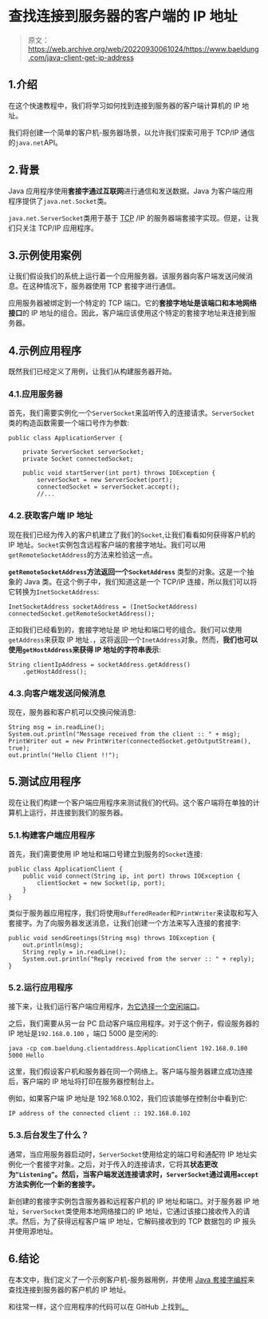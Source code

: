 # 查找连接到服务器的客户端的 IP 地址

> 原文：<https://web.archive.org/web/20220930061024/https://www.baeldung.com/java-client-get-ip-address>

## 1.介绍

在这个快速教程中，我们将学习如何找到连接到服务器的客户端计算机的 IP 地址。

我们将创建一个简单的客户机-服务器场景，以允许我们探索可用于 TCP/IP 通信的`java.net`API。

## 2.背景

Java 应用程序使用**套接字通过互联网**进行通信和发送数据。Java 为客户端应用程序提供了`java.net.Socket`类。

`java.net.ServerSocket`类用于基于 [TCP](/web/20220709110405/https://www.baeldung.com/cs/udp-vs-tcp) /IP 的服务器端套接字实现。但是，让我们只关注 TCP/IP 应用程序。

## 3.示例使用案例

让我们假设我们的系统上运行着一个应用服务器。该服务器向客户端发送问候消息。在这种情况下，服务器使用 TCP 套接字进行通信。

应用服务器被绑定到一个特定的 TCP 端口。它的**套接字地址是该端口和本地网络接口**的 IP 地址的组合。因此，客户端应该使用这个特定的套接字地址来连接到服务器。

## 4.示例应用程序

既然我们已经定义了用例，让我们从构建服务器开始。

### 4.1.应用服务器

首先，我们需要实例化一个`ServerSocket`来监听传入的连接请求。`ServerSocket`类的构造函数需要一个端口号作为参数:

```
public class ApplicationServer {

    private ServerSocket serverSocket;
    private Socket connectedSocket;

    public void startServer(int port) throws IOException {
        serverSocket = new ServerSocket(port);
        connectedSocket = serverSocket.accept();
        //... 
```

### 4.2.获取客户端 IP 地址

现在我们已经为传入的客户机建立了我们的`Socket`,让我们看看如何获得客户机的 IP 地址。`Socket`实例包含远程客户端的套接字地址。我们可以用`getRemoteSocketAddress`的方法来检验这一点。

**`getRemoteSocketAddress`方法返回一个`SocketAddress`** 类型的对象。这是一个抽象的 Java 类。在这个例子中，我们知道这是一个 TCP/IP 连接，所以我们可以将它转换为`InetSocketAddress`:

```
InetSocketAddress socketAddress = (InetSocketAddress) connectedSocket.getRemoteSocketAddress();
```

正如我们已经看到的，套接字地址是 IP 地址和端口号的组合。我们可以使用`getAddress`来获取 IP 地址`.`，这将返回一个`InetAddress`对象。然而，**我们也可以使用`getHostAddress`来获得 IP 地址的字符串表示**:

```
String clientIpAddress = socketAddress.getAddress()
    .getHostAddress();
```

### 4.3.向客户端发送问候消息

现在，服务器和客户机可以交换问候消息:

```
String msg = in.readLine();
System.out.println("Message received from the client :: " + msg);
PrintWriter out = new PrintWriter(connectedSocket.getOutputStream(), true);
out.println("Hello Client !!");
```

## 5.测试应用程序

现在让我们构建一个客户端应用程序来测试我们的代码。这个客户端将在单独的计算机上运行，并连接到我们的服务器。

### 5.1.构建客户端应用程序

首先，我们需要使用 IP 地址和端口号建立到服务的`Socket`连接:

```
public class ApplicationClient {
    public void connect(String ip, int port) throws IOException {
        clientSocket = new Socket(ip, port);
    }
}
```

类似于服务器应用程序，我们将使用`BufferedReader`和`PrintWriter`来读取和写入套接字。为了向服务器发送消息，让我们创建一个方法来写入连接的套接字:

```
public void sendGreetings(String msg) throws IOException {
    out.println(msg);
    String reply = in.readLine();
    System.out.println("Reply received from the server :: " + reply);
} 
```

### 5.2.运行应用程序

接下来，让我们运行客户端应用程序，[为它选择一个空闲端口](/web/20220709110405/https://www.baeldung.com/java-free-port)。

之后，我们需要从另一台 PC 启动客户端应用程序。对于这个例子，假设服务器的 IP 地址是`192.168.0.100` ，端口 5000 是空闲的:

```
java -cp com.baeldung.clientaddress.ApplicationClient 192.168.0.100 5000 Hello
```

这里，我们假设客户机和服务器在同一个网络上。客户端与服务器建立成功连接后，客户端的 IP 地址将打印在服务器控制台上。

例如，如果客户端 IP 地址是 192.168.0.102，我们应该能够在控制台中看到它:

```
IP address of the connected client :: 192.168.0.102
```

### 5.3.后台发生了什么？

通常，当应用服务器启动时，`ServerSocket`使用给定的端口号和通配符 IP 地址实例化一个套接字对象。之后，对于传入的连接请求，它将其**状态更改为`“Listening”`。然后，当客户端发送连接请求时，`ServerSocket`通过调用`accept`方法实例化一个新的套接字。**

新创建的套接字实例包含服务器和远程客户机的 IP 地址和端口。对于服务器 IP 地址，`ServerSocket`类使用本地网络接口的 IP 地址，它通过该接口接收传入的请求。然后，为了获得远程客户端 IP 地址，它解码接收到的 TCP 数据包的 IP 报头并使用源地址。

## 6.结论

在本文中，我们定义了一个示例客户机-服务器用例，并使用 [Java 套接字编程](/web/20220709110405/https://www.baeldung.com/a-guide-to-java-sockets)来查找连接到服务器的客户机的 IP 地址。

和往常一样，这个应用程序的代码可以在 GitHub 上找到[。](https://web.archive.org/web/20220709110405/https://github.com/eugenp/tutorials/tree/master/core-java-modules/core-java-networking-3)
